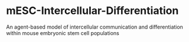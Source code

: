 # mESC-Intercellular-Differentiation
An agent-based model of intercellular communication and differentiation within mouse embryonic stem cell populations

